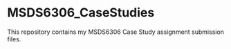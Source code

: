 # MSDS6306_CaseStudies
This repository contains my MSDS6306 Case Study assignment submission files.
